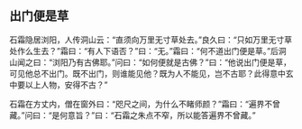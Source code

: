 ##  出门便是草

石霜隐居浏阳，人传洞山云：“直须向万里无寸草处去。”良久曰：“只如万里无寸草处作么生去？”霜曰：“有人下语否？”曰：“无。”霜曰：“何不道出门便是草。”后洞山闻之曰：“浏阳乃有古佛耶。”问曰：“如何便就是古佛？”曰：“他说出门便是草，可见他总不出门。既不出门，则谁能见他？既为人不能见，岂不古耶？此得意中玄中要以上人物，安得不古？”

石霜在方丈内，僧在窗外曰：“咫尺之间，为什么不睹师颜？”霜曰：“遍界不曾藏。”问曰：“是何意旨？”曰：“石霜之朱点不窄，所以能答遍界不曾藏。”


